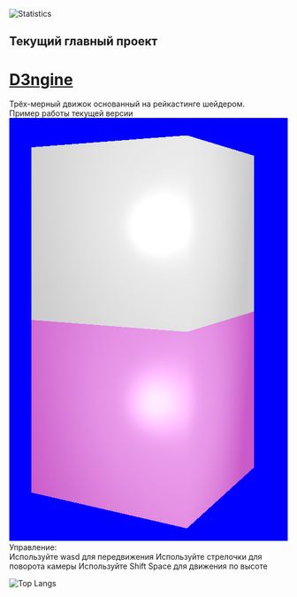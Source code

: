 ![Statistics](https://github-readme-stats.vercel.app/api?username=LedinecMing&show_icons=true&theme=tokyonight&custom_title=Статистика&count_private=true&locale=ru)

  <h2 style="color: 70a5fd;">Текущий главный проект</h2>
  <h1 style="color: 70a5fd;"><a href=https://github.com/LedinecMing/D3ngine>D3ngine</a></h1>
  
<div style="background-color: 70a5fd; border-radius: 10px;">
  <span style="color: 38bdae;">Трёх-мерный движок основанный на рейкастинге шейдером.<br>
Пример работы текущей версии<br>
<img src=https://raw.githubusercontent.com/LedinecMing/D3ngine/main/Screenshots/снимок.png><br>
Управление:<br>
  Используйте wasd для передвижения Используйте стрелочки для поворота камеры Используйте Shift Space для движения по высоте</span>


![Top Langs](https://github-readme-stats.vercel.app/api/top-langs/?username=LedinecMing&theme=tokyonight&custom_title=Используемые+языки&locale=ru)

